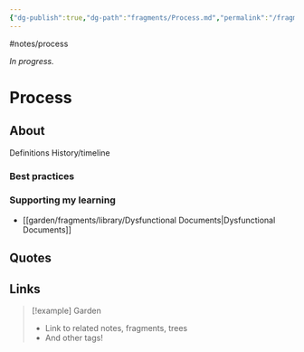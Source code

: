 ```yaml
---
{"dg-publish":true,"dg-path":"fragments/Process.md","permalink":"/fragments/process/","created":"2025-03-18T20:02:04.190-04:00","updated":"2025-03-22T22:35:44.793-04:00"}
---
```


#notes/process

*In progress.*
# Process

## About
Definitions
History/timeline
### Best practices
### Supporting my learning
- [[garden/fragments/library/Dysfunctional Documents\|Dysfunctional Documents]]

## Quotes

## Links


> [!example] Garden
> - Link to related notes, fragments, trees
> - And other tags!

